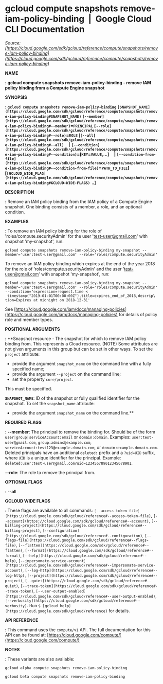 # gcloud compute snapshots remove-iam-policy-binding  |  Google Cloud CLI Documentation

*Source: [https://cloud.google.com/sdk/gcloud/reference/compute/snapshots/remove-iam-policy-binding](https://cloud.google.com/sdk/gcloud/reference/compute/snapshots/remove-iam-policy-binding)*

**NAME**

: **gcloud compute snapshots remove-iam-policy-binding - remove IAM policy binding from a Compute Engine snapshot**

**SYNOPSIS**

: **`gcloud compute snapshots remove-iam-policy-binding` `[SNAPSHOT_NAME](https://cloud.google.com/sdk/gcloud/reference/compute/snapshots/remove-iam-policy-binding#SNAPSHOT_NAME)` `[--member](https://cloud.google.com/sdk/gcloud/reference/compute/snapshots/remove-iam-policy-binding#--member)`=`PRINCIPAL` `[--role](https://cloud.google.com/sdk/gcloud/reference/compute/snapshots/remove-iam-policy-binding#--role)`=`ROLE` [`[--all](https://cloud.google.com/sdk/gcloud/reference/compute/snapshots/remove-iam-policy-binding#--all)`     | `[--condition](https://cloud.google.com/sdk/gcloud/reference/compute/snapshots/remove-iam-policy-binding#--condition)`=[`KEY`=`VALUE`,…]     | `[--condition-from-file](https://cloud.google.com/sdk/gcloud/reference/compute/snapshots/remove-iam-policy-binding#--condition-from-file)`=`PATH_TO_FILE`] [`[GCLOUD_WIDE_FLAG](https://cloud.google.com/sdk/gcloud/reference/compute/snapshots/remove-iam-policy-binding#GCLOUD-WIDE-FLAGS) …`]**

**DESCRIPTION**

: Remove an IAM policy binding from the IAM policy of a Compute Engine snapshot.
One binding consists of a member, a role, and an optional condition.

**EXAMPLES**

: To remove an IAM policy binding for the role of 'roles/compute.securityAdmin'
for the user 'test-user@gmail.com' with snapshot 'my-snapshot', run:

```
gcloud compute snapshots remove-iam-policy-binding my-snapshot --member='user:test-user@gmail.com' --role='roles/compute.securityAdmin'
```

To remove an IAM policy binding which expires at the end of the year 2018 for
the role of 'roles/compute.securityAdmin' and the user 'test-user@gmail.com'
with snapshot 'my-snapshot', run:

```
gcloud compute snapshots remove-iam-policy-binding my-snapshot --member='user:test-user@gmail.com' --role='roles/compute.securityAdmin' --condition='expression=request.time <
 timestamp("2019-01-01T00:00:00Z"),title=expires_end_of_2018,descrip\
tion=Expires at midnight on 2018-12-31'
```

See [https://cloud.google.com/iam/docs/managing-policies](https://cloud.google.com/iam/docs/managing-policies)
for details of policy role and member types.

**POSITIONAL ARGUMENTS**

: **Snapshot resource - The snapshot for which to remove IAM policy binding from.
This represents a Cloud resource. (NOTE) Some attributes are not given arguments
in this group but can be set in other ways.
To set the `project` attribute:

- provide the argument `snapshot_name` on the command line with a fully
specified name;
- provide the argument `--project` on the command line;
- set the property `core/project`.

This must be specified.

**`SNAPSHOT_NAME`**:
ID of the snapshot or fully qualified identifier for the snapshot.
To set the `snapshot_name` attribute:

- provide the argument `snapshot_name` on the command line.**

**REQUIRED FLAGS**

: **--member**:
The principal to remove the binding for. Should be of the form
`user|group|serviceAccount:email` or `domain:domain`.
Examples: `user:test-user@gmail.com`,
`group:admins@example.com`,
`serviceAccount:test123@example.domain.com`, or
`domain:example.domain.com`.
Deleted principals have an additional `deleted:` prefix and a
`?uid=UID` suffix, where ``UID`` is
a unique identifier for the principal. Example:
`deleted:user:test-user@gmail.com?uid=123456789012345678901`.

**--role**:
The role to remove the principal from.

**OPTIONAL FLAGS**

: **--all**

**GCLOUD WIDE FLAGS**

: These flags are available to all commands: `[--access-token-file](https://cloud.google.com/sdk/gcloud/reference#--access-token-file)`,
`[--account](https://cloud.google.com/sdk/gcloud/reference#--account)`, `[--billing-project](https://cloud.google.com/sdk/gcloud/reference#--billing-project)`,
`[--configuration](https://cloud.google.com/sdk/gcloud/reference#--configuration)`,
`[--flags-file](https://cloud.google.com/sdk/gcloud/reference#--flags-file)`,
`[--flatten](https://cloud.google.com/sdk/gcloud/reference#--flatten)`, `[--format](https://cloud.google.com/sdk/gcloud/reference#--format)`, `[--help](https://cloud.google.com/sdk/gcloud/reference#--help)`, `[--impersonate-service-account](https://cloud.google.com/sdk/gcloud/reference#--impersonate-service-account)`,
`[--log-http](https://cloud.google.com/sdk/gcloud/reference#--log-http)`,
`[--project](https://cloud.google.com/sdk/gcloud/reference#--project)`, `[--quiet](https://cloud.google.com/sdk/gcloud/reference#--quiet)`, `[--trace-token](https://cloud.google.com/sdk/gcloud/reference#--trace-token)`, `[--user-output-enabled](https://cloud.google.com/sdk/gcloud/reference#--user-output-enabled)`,
`[--verbosity](https://cloud.google.com/sdk/gcloud/reference#--verbosity)`.
Run `$ [gcloud help](https://cloud.google.com/sdk/gcloud/reference)` for details.

**API REFERENCE**

: This command uses the `compute/v1` API. The full documentation for
this API can be found at: [https://cloud.google.com/compute/](https://cloud.google.com/compute/)

**NOTES**

: These variants are also available:

```
gcloud alpha compute snapshots remove-iam-policy-binding
```

```
gcloud beta compute snapshots remove-iam-policy-binding
```